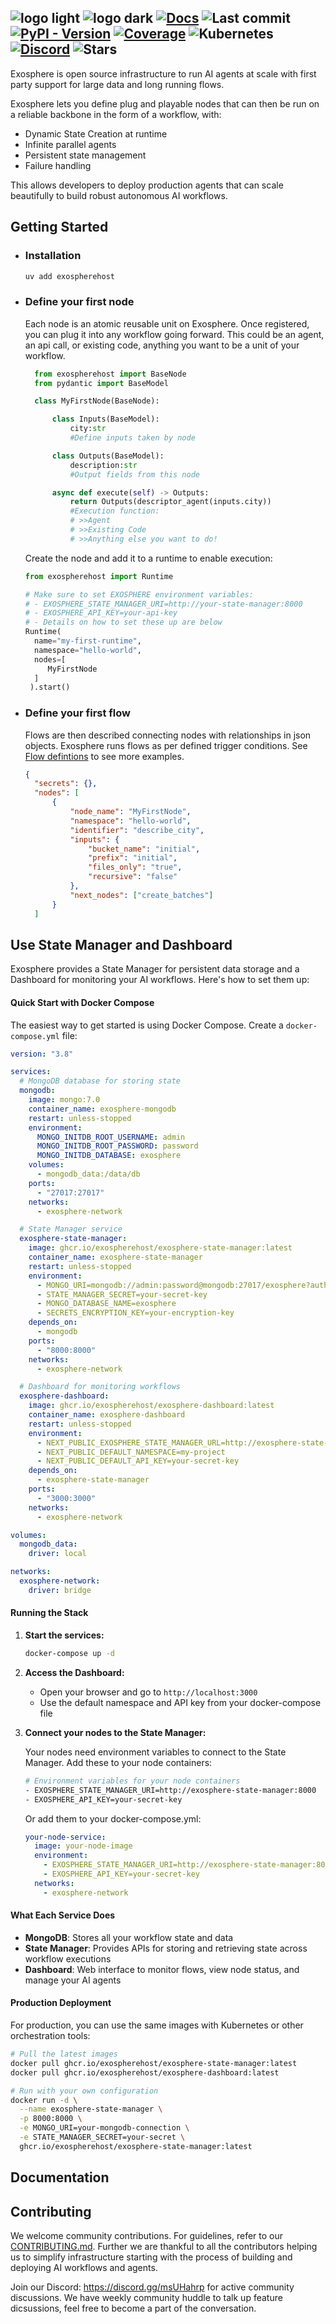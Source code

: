 ![logo light](assets/logo-light.svg#gh-light-mode-only)
![logo dark](assets/logo-dark.svg#gh-dark-mode-only)
[![Docs](https://img.shields.io/badge/docs-latest-success)](https://docs.exosphere.host)
![Last commit](https://img.shields.io/github/last-commit/exospherehost/exospherehost)
[![PyPI - Version](https://img.shields.io/pypi/v/exospherehost)](https://pypi.org/project/exospherehost/)
[![Coverage](https://img.shields.io/codecov/c/gh/exospherehost/exospherehost)](https://codecov.io/gh/exospherehost/exospherehost)
![Kubernetes](https://img.shields.io/badge/Kubernetes-native-326ce5?logo=kubernetes&logoColor=white)
[![Discord](https://badgen.net/discord/members/V8uuA6mmzg)](https://discord.gg/V8uuA6mmzg)
![Stars](https://img.shields.io/github/stars/exospherehost/exospherehost?style=social)
---
Exosphere is open source infrastructure to run AI agents at scale with first party support for large data and long running flows.

Exosphere lets you define plug and playable nodes that can then be run on a reliable backbone in the form of a workflow, with:
- Dynamic State Creation at runtime
- Infinite parallel agents 
- Persistent state management
- Failure handling

This allows developers to deploy production agents that can scale beautifully to build robust autonomous AI workflows.


## Getting Started

- ### Installation
  ```bash
  uv add exospherehost
  ```

- ### Define your first node
   Each node is an atomic reusable unit on Exosphere. Once registered, you can plug it into any workflow going forward. This could be an agent, an api call, or existing code, anything you want to be a unit of your workflow. 
  ```python
    from exospherehost import BaseNode
    from pydantic import BaseModel

    class MyFirstNode(BaseNode):

        class Inputs(BaseModel):
            city:str
            #Define inputs taken by node

        class Outputs(BaseModel):
            description:str
            #Output fields from this node            

        async def execute(self) -> Outputs:    
            return Outputs(descriptor_agent(inputs.city))        
            #Execution function:
            # >>Agent
            # >>Existing Code
            # >>Anything else you want to do!
  ```

 

  Create the node and add it to a runtime to enable execution:
  ```python
  from exospherehost import Runtime

  # Make sure to set EXOSPHERE environment variables:
  # - EXOSPHERE_STATE_MANAGER_URI=http://your-state-manager:8000
  # - EXOSPHERE_API_KEY=your-api-key
  # - Details on how to set these up are below
  Runtime(
    name="my-first-runtime",
    namespace="hello-world",
    nodes=[
       MyFirstNode
    ]
   ).start()
  ```

- ### Define your first flow
  
  Flows are then described connecting nodes with relationships in json objects. Exosphere runs flows as per defined trigger conditions. See [Flow defintions](https://docs.exosphere.host) to see more examples.
  ```json
  {
    "secrets": {},
    "nodes": [
        {
            "node_name": "MyFirstNode",
            "namespace": "hello-world",
            "identifier": "describe_city",
            "inputs": {
                "bucket_name": "initial",
                "prefix": "initial",
                "files_only": "true",
                "recursive": "false"
            },
            "next_nodes": ["create_batches"]
        }
    ]
  ```

## Use State Manager and Dashboard

Exosphere provides a State Manager for persistent data storage and a Dashboard for monitoring your AI workflows. Here's how to set them up:

#### Quick Start with Docker Compose

The easiest way to get started is using Docker Compose. Create a `docker-compose.yml` file:

```yaml
version: "3.8"

services:
  # MongoDB database for storing state
  mongodb:
    image: mongo:7.0
    container_name: exosphere-mongodb
    restart: unless-stopped
    environment:
      MONGO_INITDB_ROOT_USERNAME: admin
      MONGO_INITDB_ROOT_PASSWORD: password
      MONGO_INITDB_DATABASE: exosphere
    volumes:
      - mongodb_data:/data/db
    ports:
      - "27017:27017"
    networks:
      - exosphere-network

  # State Manager service
  exosphere-state-manager:
    image: ghcr.io/exospherehost/exosphere-state-manager:latest
    container_name: exosphere-state-manager
    restart: unless-stopped
    environment:
      - MONGO_URI=mongodb://admin:password@mongodb:27017/exosphere?authSource=admin
      - STATE_MANAGER_SECRET=your-secret-key
      - MONGO_DATABASE_NAME=exosphere
      - SECRETS_ENCRYPTION_KEY=your-encryption-key
    depends_on:
      - mongodb
    ports:
      - "8000:8000"
    networks:
      - exosphere-network

  # Dashboard for monitoring workflows
  exosphere-dashboard:
    image: ghcr.io/exospherehost/exosphere-dashboard:latest
    container_name: exosphere-dashboard
    restart: unless-stopped
    environment:
      - NEXT_PUBLIC_EXOSPHERE_STATE_MANAGER_URL=http://exosphere-state-manager:8000
      - NEXT_PUBLIC_DEFAULT_NAMESPACE=my-project
      - NEXT_PUBLIC_DEFAULT_API_KEY=your-secret-key
    depends_on:
      - exosphere-state-manager
    ports:
      - "3000:3000"
    networks:
      - exosphere-network

volumes:
  mongodb_data:
    driver: local

networks:
  exosphere-network:
    driver: bridge
```

#### Running the Stack

1. **Start the services:**
   ```bash
   docker-compose up -d
   ```

2. **Access the Dashboard:**
   - Open your browser and go to `http://localhost:3000`
   - Use the default namespace and API key from your docker-compose file

3. **Connect your nodes to the State Manager:**
   
   Your nodes need environment variables to connect to the State Manager. Add these to your node containers:
   
   ```bash
   # Environment variables for your node containers
   - EXOSPHERE_STATE_MANAGER_URI=http://exosphere-state-manager:8000
   - EXOSPHERE_API_KEY=your-secret-key
   ```
   
   Or add them to your docker-compose.yml:
   ```yaml
   your-node-service:
     image: your-node-image
     environment:
       - EXOSPHERE_STATE_MANAGER_URI=http://exosphere-state-manager:8000
       - EXOSPHERE_API_KEY=your-secret-key
     networks:
       - exosphere-network
   ```

#### What Each Service Does

- **MongoDB**: Stores all your workflow state and data
- **State Manager**: Provides APIs for storing and retrieving state across workflow executions
- **Dashboard**: Web interface to monitor flows, view node status, and manage your AI agents

#### Production Deployment

For production, you can use the same images with Kubernetes or other orchestration tools:

```bash
# Pull the latest images
docker pull ghcr.io/exospherehost/exosphere-state-manager:latest
docker pull ghcr.io/exospherehost/exosphere-dashboard:latest

# Run with your own configuration
docker run -d \
  --name exosphere-state-manager \
  -p 8000:8000 \
  -e MONGO_URI=your-mongodb-connection \
  -e STATE_MANAGER_SECRET=your-secret \
  ghcr.io/exospherehost/exosphere-state-manager:latest
```

## Documentation



## Contributing

We welcome community contributions. For guidelines, refer to our [CONTRIBUTING.md](/CONTRIBUTING.md). Further we are thankful to all the contributors helping us to simplify infrastructure starting with the process of building and deploying AI workflows and agents.

Join our Discord: https://discord.gg/msUHahrp for active community discussions. We have weekly community huddle to talk up feature dicsussions, feel free to become a part of the conversation.
